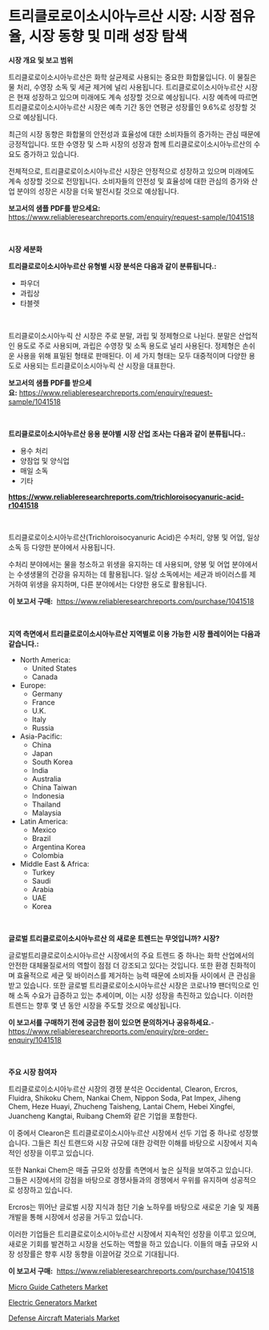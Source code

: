 <p><h1>트리클로로이소시아누르산 시장: 시장 점유율, 시장 동향 및 미래 성장 탐색</h1></p><p><strong>시장 개요 및 보고 범위</strong></p>
<p><p>트리클로로이소시아누르산은 화학 살균제로 사용되는 중요한 화합물입니다. 이 물질은 물 처리, 수영장 소독 및 세균 제거에 널리 사용됩니다. 트리클로로이소시아누르산 시장은 현재 성장하고 있으며 미래에도 계속 성장할 것으로 예상됩니다. 시장 예측에 따르면 트리클로로이소시아누르산 시장은 예측 기간 동안 연평균 성장률인 9.6%로 성장할 것으로 예상됩니다.</p><p>최근의 시장 동향은 화합물의 안전성과 효율성에 대한 소비자들의 증가하는 관심 때문에 긍정적입니다. 또한 수영장 및 스파 시장의 성장과 함께 트리클로로이소시아누르산의 수요도 증가하고 있습니다.</p><p>전체적으로, 트리클로로이소시아누르산 시장은 안정적으로 성장하고 있으며 미래에도 계속 성장할 것으로 전망됩니다. 소비자들의 안전성 및 효율성에 대한 관심의 증가와 산업 분야의 성장은 시장을 더욱 발전시킬 것으로 예상됩니다.</p></p>
<p><strong>보고서의 샘플 PDF를 받으세요:</strong> <a href="https://www.reliableresearchreports.com/enquiry/request-sample/1041518">https://www.reliableresearchreports.com/enquiry/request-sample/1041518</a></p>
<p>&nbsp;</p>
<p><strong>시장 세분화</strong></p>
<p><strong>트리클로로이소시아누르산 유형별 시장 분석은 다음과 같이 분류됩니다.:</strong></p>
<p><ul><li>파우더</li><li>과립상</li><li>타블렛</li></ul></p>
<p>&nbsp;</p>
<p><p>트리클로이소시아누릭 산 시장은 주로 분말, 과립 및 정제형으로 나뉜다. 분말은 산업적인 용도로 주로 사용되며, 과립은 수영장 및 소독 용도로 널리 사용된다. 정제형은 손쉬운 사용을 위해 표밀된 형태로 판매된다. 이 세 가지 형태는 모두 대중적이며 다양한 용도로 사용되는 트리클로이소시아누릭 산 시장을 대표한다.</p></p>
<p><strong>보고서의 샘플 PDF를 받으세요:</strong>&nbsp;<a href="https://www.reliableresearchreports.com/enquiry/request-sample/1041518">https://www.reliableresearchreports.com/enquiry/request-sample/1041518</a></p>
<p>&nbsp;</p>
<p><strong> 트리클로로이소시아누르산 응용 분야별 시장 산업 조사는 다음과 같이 분류됩니다.:</strong></p>
<p><ul><li>용수 처리</li><li>양잠업 및 양식업</li><li>매일 소독</li><li>기타</li></ul></p>
<p><strong><a href="https://www.reliableresearchreports.com/trichloroisocyanuric-acid-r1041518">https://www.reliableresearchreports.com/trichloroisocyanuric-acid-r1041518</a></strong></p>
<p>&nbsp;</p>
<p><p>트리클로로이소시아누르산(Trichloroisocyanuric Acid)은 수처리, 양봉 및 어업, 일상 소독 등 다양한 분야에서 사용됩니다. </p><p>수처리 분야에서는 물을 청소하고 위생을 유지하는 데 사용되며, 양봉 및 어업 분야에서는 수생생물의 건강을 유지하는 데 활용됩니다. 일상 소독에서는 세균과 바이러스를 제거하여 위생을 유지하며, 다른 분야에서는 다양한 용도로 활용됩니다.</p></p>
<p><strong>이 보고서 구매:</strong>&nbsp; <a href="https://www.reliableresearchreports.com/purchase/1041518">https://www.reliableresearchreports.com/purchase/1041518</a></p>
<p>&nbsp;</p>
<p><strong>지역 측면에서 트리클로로이소시아누르산 지역별로 이용 가능한 시장 플레이어는 다음과 같습니다.:</strong></p>
<p><ul>
    <li>
        North America:
        <ul>
            <li>United States</li>
            <li>Canada</li>
        </ul>
    </li>
    <li>
        Europe:
        <ul>
            <li>Germany</li>
            <li>France</li>
            <li>U.K.</li>
            <li>Italy</li>
            <li>Russia</li>
        </ul>
    </li>
    <li>
        Asia-Pacific:
        <ul>
            <li>China</li>
            <li>Japan</li>
            <li>South Korea</li>
            <li>India</li>
            <li>Australia</li>
            <li>China Taiwan</li>
            <li>Indonesia</li>
            <li>Thailand</li>
            <li>Malaysia</li>
        </ul>
    </li>
    <li>
        Latin America:
        <ul>
            <li>Mexico</li>
            <li>Brazil</li>
            <li>Argentina Korea</li>
            <li>Colombia</li>
        </ul>
    </li>
    <li>
        Middle East & Africa:
        <ul>
            <li>Turkey</li>
            <li>Saudi</li>
            <li>Arabia</li>
            <li>UAE</li>
            <li>Korea</li>
        </ul>
    </li>
    </ul></p>
<p>&nbsp;</p>
<p><strong>글로벌 트리클로로이소시아누르산 의 새로운 트렌드는 무엇입니까? 시장?</strong></p>
<p><p>글로벌트리클로로이소시아누르산 시장에서의 주요 트렌드 중 하나는 화학 산업에서의 안전한 대체물질로서의 역할이 점점 더 강조되고 있다는 것입니다. 또한 환경 친화적이며 효율적으로 세균 및 바이러스를 제거하는 능력 때문에 소비자들 사이에서 큰 관심을 받고 있습니다. 또한 글로벌 트리클로로이소시아누르산 시장은 코로나19 팬더믹으로 인해 소독 수요가 급증하고 있는 추세이며, 이는 시장 성장을 촉진하고 있습니다. 이러한 트렌드는 향후 몇 년 동안 시장을 주도할 것으로 예상됩니다.</p></p>
<p><strong>이 보고서를 구매하기 전에 궁금한 점이 있으면 문의하거나 공유하세요.</strong>- <a href="https://www.reliableresearchreports.com/enquiry/pre-order-enquiry/1041518">https://www.reliableresearchreports.com/enquiry/pre-order-enquiry/1041518</a></p>
<p>&nbsp;</p>
<p><strong>주요 시장 참여자</strong></p>
<p><p>트리클로로이소시아누르산 시장의 경쟁 분석은 Occidental, Clearon, Ercros, Fluidra, Shikoku Chem, Nankai Chem, Nippon Soda, Pat Impex, Jiheng Chem, Heze Huayi, Zhucheng Taisheng, Lantai Chem, Hebei Xingfei, Juancheng Kangtai, Ruibang Chem와 같은 기업을 포함한다. </p><p>이 중에서 Clearon은 트리클로로이소시아누르산 시장에서 선두 기업 중 하나로 성장했습니다. 그들은 최신 트랜드와 시장 규모에 대한 강력한 이해를 바탕으로 시장에서 지속적인 성장을 이루고 있습니다. </p><p>또한 Nankai Chem은 매출 규모와 성장률 측면에서 높은 실적을 보여주고 있습니다. 그들은 시장에서의 강점을 바탕으로 경쟁사들과의 경쟁에서 우위를 유지하며 성공적으로 성장하고 있습니다. </p><p>Ercros는 뛰어난 글로벌 시장 지식과 첨단 기술 노하우를 바탕으로 새로운 기술 및 제품 개발을 통해 시장에서 성공을 거두고 있습니다. </p><p>이러한 기업들은 트리클로로이소시아누르산 시장에서 지속적인 성장을 이루고 있으며, 새로운 기회를 발견하고 시장을 선도하는 역할을 하고 있습니다. 이들의 매출 규모와 시장 성장률은 향후 시장 동향을 이끌어갈 것으로 기대됩니다.</p></p>
<p><strong>이 보고서 구매:</strong>&nbsp;&nbsp;<a href="https://www.reliableresearchreports.com/purchase/1041518">https://www.reliableresearchreports.com/purchase/1041518</a></p>
<p><p><a href="https://www.linkedin.com/pulse/micro-guide-catheters-market-size-share-amp-trends-analysis-report-zjxuf?trackingId=8wJUgwAowGDs12OQtRqahA%3D%3D">Micro Guide Catheters Market</a></p><p><a href="https://www.linkedin.com/pulse/electric-generators-market-challenges-opportunities-growth-drivers-riumf?trackingId=z4cHR39MmehDk2rhqls%2FgQ%3D%3D">Electric Generators Market</a></p><p><a href="https://www.linkedin.com/pulse/defense-aircraft-materials-market-size-2024-2031-global-mr2ec?trackingId=H%2Ffhn1yWlDWBPsemWzuH%2Bg%3D%3D">Defense Aircraft Materials Market</a></p></p>
